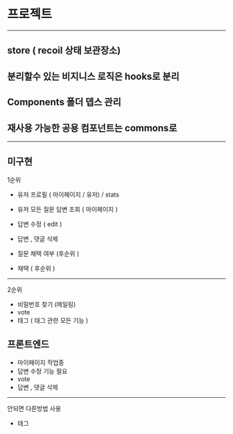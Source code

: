 # 프로젝트

---

## store ( recoil 상태 보관장소)

## 분리할수 있는 비지니스 로직은 hooks로 분리

## Components 폴더 뎁스 관리

## 재사용 가능한 공용 컴포넌트는 commons로

---

## 미구현

1순위

- 유저 프로필 ( 마이페이지 / 유저) / stats
- 유저 모든 질문 답변 조회 ( 마이페이지 )
- 답변 수정 ( edit )
- 답변 , 댓글 삭제

- 질문 채택 여부 (후순위 )
- 채택 ( 후순위 )

---

2순위

- 비밀번호 찾기 (메일링)
- vote
- 태그 ( 태그 관련 모든 기능 )

## 프론트엔드

- 마이페이지 작업중
- 답변 수정 기능 필요
- vote
- 답변 , 댓글 삭제

---

안되면 다른방법 사용

- 태그
